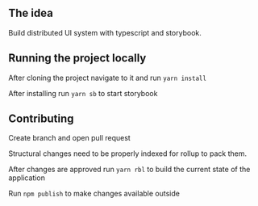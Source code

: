 ## The idea

Build distributed UI system with typescript and storybook.

## Running the project locally

After cloning the project navigate to it and run `yarn install`

After installing run `yarn sb` to start storybook

## Contributing

Create branch and open pull request

Structural changes need to be properly indexed for rollup to pack them.

After changes are approved run `yarn rbl` to build the current state of the application

Run `npm publish` to make changes available outside
